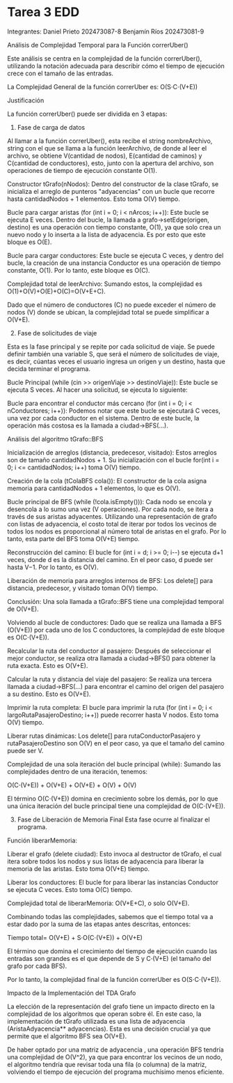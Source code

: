 # Tarea 3 EDD

Integrantes:
Daniel Prieto 202473087-8
Benjamín Ríos 202473081-9


Análisis de Complejidad Temporal para la Función correrUber()

Este análisis se centra en la complejidad de la función correrUber(), utilizando la notación adecuada para describir cómo el tiempo de ejecución crece con el tamaño de las entradas.

La Complejidad General de la función correrUber es: O(S⋅C⋅(V+E))

Justificación

La función correrUber() puede ser dividida en 3 etapas:


1. Fase de carga de datos

Al llamar a la función correrUber(), esta recibe el string nombreArchivo, string con el que se llama a la función leerArchivo, de donde al leer el archivo, se obtiene V(cantidad de nodos), E(cantidad de caminos) y C(cantidad de conductores), esto, junto con la apertura del archivo, son operaciones de tiempo de ejecución constante O(1).

Constructor tGrafo(nNodos): Dentro del constructor de la clase tGrafo, se inicializa el arreglo de punteros "adyacencias" con un bucle que recorre hasta cantidadNodos + 1 elementos. Esto toma O(V) tiempo.

Bucle para cargar aristas (for (int i = 0; i < nArcos; i++)): Este bucle se ejecuta E veces. Dentro del bucle, la llamada a grafo->setEdge(origen, destino) es una operación con tiempo constante, O(1), ya que solo crea un nuevo nodo y lo inserta a la lista de adyacencia. Es por esto que este bloque es O(E).

Bucle para cargar conductores: Este bucle se ejecuta C veces, y dentro del bucle, la creación de una instancia Conductor es una operación de tiempo constante, O(1). Por lo tanto, este bloque es O(C).

Complejidad total de leerArchivo: Sumando estos, la complejidad es O(1)+O(V)+O(E)+O(C)=O(V+E+C). 

Dado que el número de conductores (C) no puede exceder el número de nodos (V) donde se ubican, la complejidad total se puede simplificar a O(V+E).



2. Fase de solicitudes de viaje

Esta es la fase principal y se repite por cada solicitud de viaje. Se puede definir también una variable S, que será el número de solicitudes de viaje, es decir, cúantas veces el usuario ingresa un origen y un destino, hasta que decida terminar el programa.

Bucle Principal (while (cin >> origenViaje >> destinoViaje)): Este bucle se ejecuta S veces. Al hacer una solicitud, se ejecuta lo siguiente:

Bucle para encontrar el conductor más cercano (for (int i = 0; i < nConductores; i++)): Podemos notar que este bucle se ejecutará C veces, una vez por cada conductor en el sistema. Dentro de este bucle, la operación más costosa es la llamada a ciudad->BFS(...).


Análisis del algoritmo tGrafo::BFS

Inicialización de arreglos (distancia, predecesor, visitado): Estos arreglos son de tamaño cantidadNodos + 1. Su inicialización con el bucle for(int i = 0; i <= cantidadNodos; i++) toma O(V) tiempo.

Creación de la cola (tColaBFS cola()): El constructor de la cola asigna memoria para cantidadNodos + 1 elementos, lo que es O(V).

Bucle principal de BFS (while (!cola.isEmpty())): Cada nodo se encola y desencola a lo sumo una vez (V operaciones). Por cada nodo, se itera a través de sus aristas adyacentes. Utilizando una representación de grafo con listas de adyacencia, el costo total de iterar por todos los vecinos de todos los nodos es proporcional al número total de aristas en el grafo. Por lo tanto, esta parte del BFS toma O(V+E) tiempo.

Reconstrucción del camino: El bucle for (int i = d; i >= 0; i--) se ejecuta d+1 veces, donde d es la distancia del camino. En el peor caso, d puede ser hasta V−1. Por lo tanto, es O(V).

Liberación de memoria para arreglos internos de BFS: Los delete[] para distancia, predecesor, y visitado toman O(V) tiempo.

Conclusión: Una sola llamada a tGrafo::BFS tiene una complejidad temporal de O(V+E).

Volviendo al bucle de conductores: Dado que se realiza una llamada a BFS (O(V+E)) por cada uno de los C conductores, la complejidad de este bloque es O(C⋅(V+E)).

Recalcular la ruta del conductor al pasajero: Después de seleccionar el mejor conductor, se realiza otra llamada a ciudad->BFS() para obtener la ruta exacta. Esto es O(V+E).

Calcular la ruta y distancia del viaje del pasajero: Se realiza una tercera llamada a ciudad->BFS(...) para encontrar el camino del origen del pasajero a su destino. Esto es O(V+E).

Imprimir la ruta completa: El bucle para imprimir la ruta (for (int i = 0; i < largoRutaPasajeroDestino; i++)) puede recorrer hasta V nodos. Esto toma O(V) tiempo.

Liberar rutas dinámicas: Los delete[] para rutaConductorPasajero y rutaPasajeroDestino son O(V) en el peor caso, ya que el tamaño del camino puede ser V.

Complejidad de una sola iteración del bucle principal (while): 
Sumando las complejidades dentro de una iteración, tenemos:

O(C⋅(V+E)) + O(V+E) + O(V+E) + O(V) + O(V)

El término O(C⋅(V+E)) domina en crecimiento sobre los demás, por lo que una única iteración del bucle principal tiene una complejidad de O(C⋅(V+E)).



3. Fase de Liberación de Memoria Final
Esta fase ocurre al finalizar el programa.

Función liberarMemoria:

Liberar el grafo (delete ciudad): Esto invoca al destructor de tGrafo, el cual itera sobre todos los nodos y sus listas de adyacencia para liberar la memoria de las aristas. Esto toma O(V+E) tiempo.

Liberar los conductores: El bucle for para liberar las instancias Conductor se ejecuta C veces. Esto toma O(C) tiempo.

Complejidad total de liberarMemoria: O(V+E+C), o solo O(V+E).

Combinando todas las complejidades, sabemos que el tiempo total va a estar dado por la suma de las etapas antes descritas, entonces:

Tiempo total= O(V+E) + S⋅O(C⋅(V+E)) + O(V+E)

El término que domina el crecimiento del tiempo de ejecución cuando las entradas son grandes es el que depende de S y C⋅(V+E) (el tamaño del grafo por cada BFS).

Por lo tanto, la complejidad final de la función correrUber es O(S⋅C⋅(V+E)).


Impacto de la Implementación del TDA Grafo

La elección de la representación del grafo tiene un impacto directo en la complejidad de los algoritmos que operan sobre él. En este caso, la implementación de tGrafo utilizada es una lista de adyacencia (AristaAdyacencia** adyacencias). Esta es una decisión crucial ya que permite que el algoritmo BFS sea O(V+E). 

De haber optado por una matriz de adyacencia , una operación BFS tendría una complejidad de O(V^2), ya que para encontrar los vecinos de un nodo, el algoritmo tendría que revisar toda una fila (o columna) de la matriz, volviendo el tiempo de ejecución del programa muchísimo menos eficiente. 